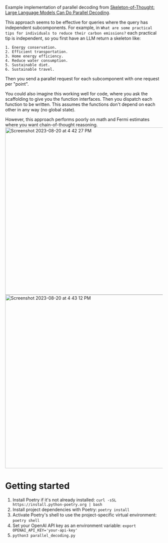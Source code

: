 Example implementation of parallel decoding from [Skeleton-of-Thought:
Large Language Models Can Do Parallel Decoding](https://arxiv.org/pdf/2307.15337.pdf).

This approach seems to be effective for queries where the query has independent subcomponents. For example, in `What are some practical tips for individuals to reduce their carbon emissions?` each practical tip is independent, so you first have an LLM return a skeleton like:

```
1. Energy conservation.
2. Efficient transportation.
3. Home energy efficiency.
4. Reduce water consumption.
5. Sustainable diet.
6. Sustainable travel.
```

Then you send a parallel request for each subcomponent with one request per "point". 

You could also imagine this working well for code, where you ask the scaffolding to give you the function interfaces. Then you dispatch each function to be written. This assumes the functions don't depend on each other in any way (no global state).

However, this approach performs poorly on math and Fermi estimates where you want chain-of-thought reasoning. 
<img width="534" alt="Screenshot 2023-08-20 at 4 42 27 PM" src="https://github.com/willseltzer/parallel_decoding/assets/1661264/1c0b8fe5-3797-424c-a0c7-20614382dfc4">
<img width="554" alt="Screenshot 2023-08-20 at 4 43 12 PM" src="https://github.com/willseltzer/parallel_decoding/assets/1661264/eef74ccd-7fe1-4471-b1ce-835edbab8d02">

# Getting started
1. Install Poetry if it's not already installed: `curl -sSL https://install.python-poetry.org | bash`
2. Install project dependencies with Poetry: `poetry install`
3. Activate Poetry's shell to use the project-specific virtual environment: `poetry shell`
4. Set your OpenAI API key as an environment variable: `export OPENAI_API_KEY='your-api-key'`
5. `python3 parallel_decoding.py`

